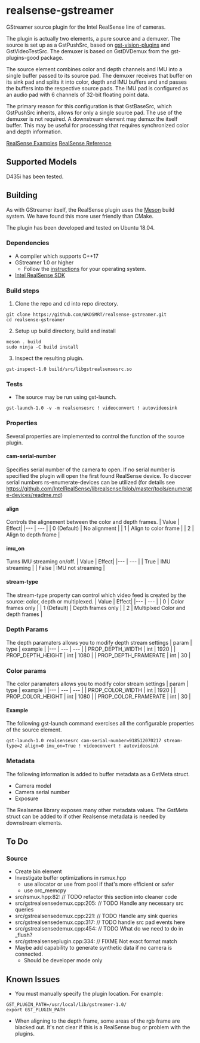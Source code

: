 # realsense-gstreamer

GStreamer source plugin for the Intel RealSense line of cameras. 

The plugin is actually two elements, a pure source and a demuxer. The source is set up as a GstPushSrc, based on [gst-vision-plugins](https://github.com/joshdoe/gst-plugins-vision) and GstVideoTestSrc. The demuxer is based on GstDVDemux from the gst-plugins-good package. 

The source element combines color and depth channels  and IMU into a single buffer passed to its source pad. The demuxer receives that buffer on its sink pad and splits it into color, depth and IMU buffers and and passes the buffers into the respective source pads. The IMU pad is configured as an audio pad with 6 channels of 32-bit floating point data.

The primary reason for this configuration is that GstBaseSrc, which GstPushSrc inherits, allows for only a single source pad. The use of the demuxer is not required. A downstream element may demux the itself buffer. This may be useful for processing that requires synchronized color and depth information.

[RealSense Examples](https://github.com/IntelRealSense/librealsense/tree/master/examples)
[RealSense Reference](https://dev.intelrealsense.com/docs/api-architecture)

## Supported Models
D435i has been tested.


## Building
As with GStreamer itself, the RealSense plugin uses the [Meson](https://mesonbuild.com/) build system. We have found this more user friendly than CMake. 

The plugin has been developed and tested on Ubuntu 18.04.

### Dependencies
- A compiler which supports C++17 
- GStreamer 1.0 or higher
    - Follow the [instructions](https://gstreamer.freedesktop.org/documentation/installing/index.html?gi-language=c) for your operating system.
- [Intel RealSense SDK](https://dev.intelrealsense.com/docs/installation)

### Build steps

1. Clone the repo and cd into repo directory.
```
git clone https://github.com/WKDSMRT/realsense-gstreamer.git
cd realsense-gstreamer
```
2. Setup up build directory, build and install
```
meson . build
sudo ninja -C build install
```
3. Inspect the resulting plugin.
```
gst-inspect-1.0 build/src/libgstrealsensesrc.so
```

### Tests
- The source may be run using gst-launch.
```
gst-launch-1.0 -v -m realsensesrc ! videoconvert ! autovideosink
```

### Properties
Several properties are implemented to control the function of the source plugin.


#### cam-serial-number
Specifies serial number of the camera to open. If no serial number is specified the plugin will open the first found RealSense device. To discover serial numbers rs-enumerate-devices can be utilized (for details see https://github.com/IntelRealSense/librealsense/blob/master/tools/enumerate-devices/readme.md)

#### align 
Controls the alignement between the color and depth frames.
| Value | Effect|
|--- | --- |
| 0 (Default) | No alignment |
| 1 | Align to color frame |
| 2 | Align to depth frame |

#### imu_on
Turns IMU streaming on/off.
| Value | Effect|
|--- | --- |
| True | IMU streaming |
| False | IMU not streaming |

#### stream-type
The stream-type property can control which video feed is created by the source: color, depth or multiplexed.
| Value | Effect|
|--- | --- |
| 0 | Color frames only |
| 1 (Default) | Depth frames only |
| 2 | Multiplxed Color and depth frames |

### Depth Params
The depth paramaters allows you to modify depth stream settings
| param | type | example |
|--- | --- | --- |
| PROP_DEPTH_WIDTH | int | 1920 |
| PROP_DEPTH_HEIGHT | int | 1080 |
| PROP_DEPTH_FRAMERATE | int | 30 |

### Color params
The color paramaters allows you to modify color stream settings
| param | type | example |
|--- | --- | --- |
| PROP_COLOR_WIDTH | int | 1920 |
| PROP_COLOR_HEIGHT | int | 1080 |
| PROP_COLOR_FRAMERATE | int | 30 |

#### Example
The following gst-launch command exercises all the configurable properties of the source element.
```
gst-launch-1.0 realsensesrc cam-serial-number=918512070217 stream-type=2 align=0 imu_on=True ! videoconvert ! autovideosink 
```

### Metadata
The following information is added to buffer metadata as a GstMeta struct.

- Camera model
- Camera serial number
- Exposure 

The Realsense library exposes many other metadata values. The GstMeta struct can be added to if other Realsense metadata is needed by downstream elements.

## To Do

### Source
- Create bin element
- Investigate buffer optimizations in rsmux.hpp
    - use allocator or use from pool if that's more efficient or safer
    - use orc_memcpy
- src/rsmux.hpp:82:        // TODO refactor this section into cleaner code
- src/gstrealsensedemux.cpp:205:  // TODO Handle any necessary src queries
- src/gstrealsensedemux.cpp:221:  // TODO Handle any sink queries
- src/gstrealsensedemux.cpp:317:    // TODO handle src pad events here
- src/gstrealsensedemux.cpp:454:  // TODO What do we need to do in _flush?
- src/gstrealsenseplugin.cpp:334:          // FIXME Not exact format match
- Maybe add capability to generate synthetic data if no camera is connected.
    - Should be developer mode only

## Known Issues
- You must manually specify the plugin location. For example:
```
GST_PLUGIN_PATH=/usr/local/lib/gstreamer-1.0/
export GST_PLUGIN_PATH
```

- When aligning to the depth frame, some areas of the rgb frame are blacked out. It's not clear if this is a RealSense bug or problem with the plugins. 
